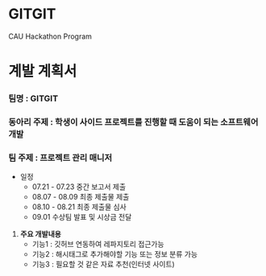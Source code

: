 # GITGIT
CAU Hackathon Program

# 계발 계획서

### 팀명 : GITGIT
### 동아리 주제 : 학생이 사이드 프로젝트를 진행할 때 도움이 되는 소프트웨어 개발
### 팀 주제 : 프로젝트 관리 매니저

* 일정
    * 07.21 - 07.23 중간 보고서 제출
    * 08.07 - 08.09 최종 제출물 제출
    * 08.10 - 08.21 최종 제출물 심사
    * 09.01 수상팀 발표 및 시상금 전달

1. **주요 개발내용**
    * 기능1 : 깃허브 연동하여 레파지토리 접근가능
    * 기능2 : 해시태그로 추가해야할 기능 또는 정보 분류 가능
    * 기능3 : 필요할 것 같은 자료 추천(인터넷 사이트)
